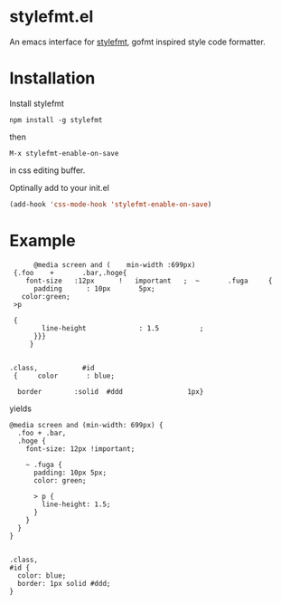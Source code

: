 # stylefmt.el
An emacs interface for [stylefmt](https://github.com/morishitter/stylefmt), gofmt inspired style code formatter.

# Installation

Install stylefmt

```
npm install -g stylefmt
```

then

```
M-x stylefmt-enable-on-save
```

in css editing buffer.

Optinally add to your init.el

```lisp
(add-hook 'css-mode-hook 'stylefmt-enable-on-save)
```

# Example


```style
      @media screen and (    min-width :699px)
 {.foo    +       .bar,.hoge{
    font-size   :12px      !   important   ;  ~       .fuga     {
      padding      : 10px       5px;
   color:green;
 >p

 {
        line-height             : 1.5          ;
      }}}
     }


.class,           #id
 {     color       : blue;

  border        :solid  #ddd                1px}
```

yields

```style
@media screen and (min-width: 699px) {
  .foo + .bar,
  .hoge {
    font-size: 12px !important;

    ~ .fuga {
      padding: 10px 5px;
      color: green;

      > p {
        line-height: 1.5;
      }
    }
  }
}


.class,
#id {
  color: blue;
  border: 1px solid #ddd;
}

```

